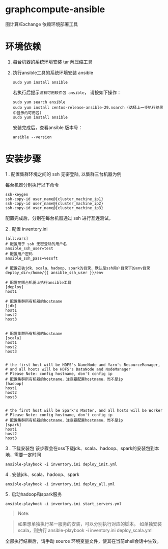 # graphcompute-ansible
图计算/Exchange 依赖环境部署工具

# 环境依赖
1. 每台机器的系统环境安装 tar 解压缩工具
2. 执行ansible工具的系统环境安装 ansible 
	```
    sudo yum install ansible
    ```
    若执行后提示`没有可用软件包 ansible`， 请按如下操作：
	 ```
    sudo yum search ansible
    sudo yum install centos-release-ansible-29.noarch (选择上一步执行结果中显示的可用包)
    sudo yum install ansible
     ```

    安装完成后，查看ansible 版本号： 
    ```
    ansible --version
    ```

# 安装步骤
1 . 配置集群环境之间的 ssh 无密登陆, 以集群三台机器为例

每台机器分别执行以下命令
```
ssh-keygen
ssh-copy-id user_name@{cluster_machine_ip1}
ssh-copy-id user_name@{cluster_machine_ip2}
ssh-copy-id user_name@{cluster_machine_ip3}
```

配置完成后，分别在每台机器通过 ssh 进行互连测试，

2 . 配置 inventory.ini 

```
[all:vars]
# 配置用于 ssh 无密登陆的用户名
ansible_ssh_user=test
# 配置用户密码
ansible_ssh_pass=vesoft

# 配置安装jdk、scala、hadoop、spark的目录，默认是ssh用户目录下的env目录
deploy_dir=/home/{{ ansible_ssh_user }}/env

# 配置在哪台机器上执行ansible工具
[deploy]
host1

# 配置集群所有机器的hostname
[jdk]
host1
host2
host3


# 配置集群所有机器的hostname
[scala]
host1
host2
host3


# the first host will be HDFS's NameNode and Yarn's ResourceManager, 
# and all hosts will be HDFS's DataNode and NodeManager
# Please Note: config hostname, don't config ip
# 配置集群所有机器的hostname，注意要配置hostname，而不是ip
[hadoop]
host1
host2
host3


# the first host will be Spark's Master, and all hosts will be Worker
# Please Note: config hostname, don't config ip
# 配置集群所有机器的hostname，注意要配置hostname，而不是ip
[spark]
host1
host2
host3
```
3 . 下载安装包
该步骤会在oss下载jdk、scala、hadoop、spark的安装包到本地，需要一定时间
```
ansible-playbook -i inventory.ini deploy_init.yml
```

4 . 安装jdk、scala、hadoop、spark
```
ansible-playbook -i inventory.ini deploy_all.yml
```
5 . 启动hadoop和spark服务
```
ansible-playbook -i inventory.ini start_servers.yml
```

> Note:

> 如果想单独执行某一服务的安装，可以分别执行对应的脚本。 如单独安装scala，则执行
> ansible-playbook -i inventory.ini deploy_scala.yml

全部执行结束后，请手动 source 环境变量文件，使其在当前shell会话中生效。
